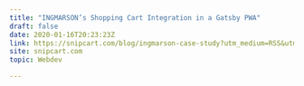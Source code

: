 ```yaml
---
title: "INGMARSON’s Shopping Cart Integration in a Gatsby PWA"
draft: false
date: 2020-01-16T20:23:23Z
link: https://snipcart.com/blog/ingmarson-case-study?utm_medium=RSS&utm_source=hune
site: snipcart.com
topic: Webdev  

---
```

